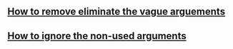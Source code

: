 ## [How to remove eliminate the vague arguements](085_ignore_arguments.rb)

## [How to ignore the non-used arguments](085_ignore_arguments.rb)



